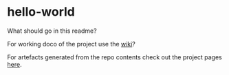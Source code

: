 # hello-world

What should go in this readme?

For working doco of the project use the [wiki](https://github.com/tim-ainge/hello-world/wiki/Hello-World!)?

For artefacts generated from the repo contents check out the project pages [here](https://tim-ainge.github.io/hello-world).
